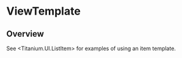 # ViewTemplate

<TypeHeader/>

## Overview

See <Titanium.UI.ListItem> for examples of using an item template.

<ApiDocs/>
